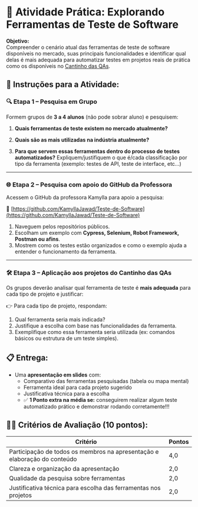# 🧪 **Atividade Prática: Explorando Ferramentas de Teste de Software**

**Objetivo:**  
Compreender o cenário atual das ferramentas de teste de software disponíveis no mercado, suas principais funcionalidades e identificar qual delas é mais adequada para automatizar testes em projetos reais de prática como os disponíveis no [Cantinho das QAs](https://www.cantinhodasqas.com.br/sites-para-praticar).


## 📌 **Instruções para a Atividade:**

### 🔍 **Etapa 1 – Pesquisa em Grupo**
Formem grupos de **3 a 4 alunos** (não pode sobrar aluno) e pesquisem:

1. **Quais ferramentas de teste existem no mercado atualmente?**

2. **Quais são as mais utilizadas na indústria atualmente?**

3. **Para que servem essas ferramentas dentro do processo de testes automatizados?**
  Expliquem/justifiquem o que é/cada classificação por tipo da ferramenta (exemplo: testes de API, teste de interface, etc...)  

---

### 🌐 **Etapa 2 – Pesquisa com apoio do GitHub da Professora**
Acessem o GitHub da professora Kamylla para apoio a pesquisa:

🔗 [https://github.com/KamyllaJawad/Teste-de-Software](https://github.com/KamyllaJawad/Teste-de-Software)

1. Naveguem pelos repositórios públicos.
2. Escolham um exemplo com **Cypress, Selenium, Robot Framework, Postman ou afins**.
3. Mostrem como os testes estão organizados e como o exemplo ajuda a entender o funcionamento da ferramenta.

---

### 🛠️ **Etapa 3 – Aplicação aos projetos do Cantinho das QAs** 
Os grupos deverão analisar qual ferramenta de teste é **mais adequada** para cada tipo de projeto e justificar:

👉 Para cada tipo de projeto, respondam:
1. Qual ferramenta seria mais indicada?  
2. Justifique a escolha com base nas funcionalidades da ferramenta.  
3. Exemplifique como essa ferramenta seria utilizada (ex: comandos básicos ou estrutura de um teste simples).



## 📋 **Entrega:**
- Uma **apresentação em slides** com:
  - Comparativo das ferramentas pesquisadas (tabela ou mapa mental)
  - Ferramenta ideal para cada projeto sugerido
  - Justificativa técnica para a escolha
  - ✅ **1 Ponto extra na média se:** conseguirem realizar algum teste automatizado prático e demonstrar rodando corretamente!!!


## 🧑‍🏫 **Critérios de Avaliação (10 pontos):**

| Critério                                                                 | Pontos |
|--------------------------------------------------------------------------|--------|
| Participação de todos os membros na apresentação e elaboração do conteúdo | 4,0    |
| Clareza e organização da apresentação                                   | 2,0    |
| Qualidade da pesquisa sobre ferramentas                                 | 2,0    |
| Justificativa técnica para escolha das ferramentas nos projetos         | 2,0    |